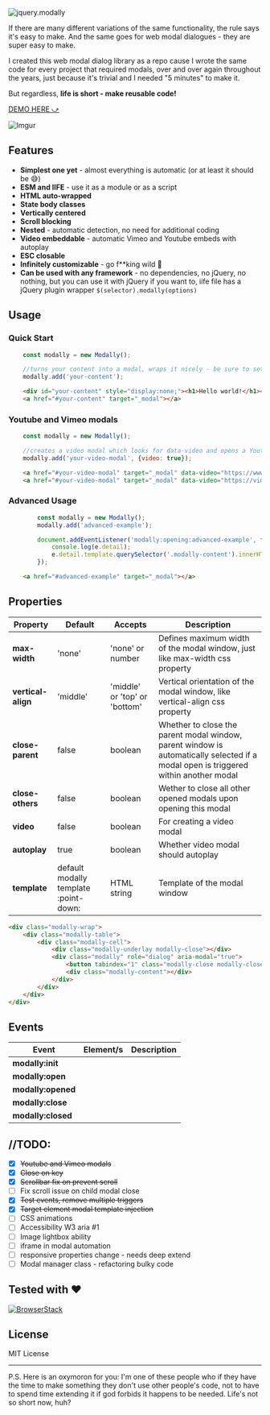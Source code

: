 ![jquery.modally](https://imgur.com/4OAlRoz.png)

If there are many different variations of the same functionality, the rule says it's easy to make. And the same goes for web modal dialogues - they are super easy to make.

I created this web modal dialog library as a repo cause I wrote the same code for every project that required modals, over and over again throughout the years, just because it's trivial and I needed "5 minutes" to make it.

But regardless, **life is short - make reusable code!**

[DEMO HERE ⤻](http://stamat.github.io/jquery.modally/)

![Imgur](https://imgur.com/Zzg3FDx.png)

## Features
* **Simplest one yet** - almost everything is automatic (or at least it should be 😅)
* **ESM and IIFE** - use it as a module or as a script
* **HTML auto-wrapped**
* **State body classes**
* **Vertically centered**
* **Scroll blocking** 
* **Nested** - automatic detection, no need for additional coding
* **Video embeddable** - automatic Vimeo and Youtube embeds with autoplay
* **ESC closable**
* **Infinitely customizable** - go f**king wild 🎉
* **Can be used with any framework** - no dependencies, no jQuery, no nothing, but you can use it with jQuery if you want to, iife file has a jQuery plugin wrapper `$(selector).modally(options)`

## Usage

### Quick Start
```javascript
	const modally = new Modally();

	//turns your content into a modal, wraps it nicely - be sure to set it to display:none in CSS
	modally.add('your-content');
```
```html
	<div id="your-content" style="display:none;"><h1>Hello world!</h1></div>
	<a href="#your-content" target="_modal"></a>
```

### Youtube and Vimeo modals

```javascript
	const modally = new Modally();

	//creates a video modal which looks for data-video and opens a Youtube or Vimeo embed within your modal
	modally.add('your-video-modal', {video: true});
```
```html
	<a href="#your-video-modal" target="_modal" data-video="https://www.youtube.com/watch?v=u9QJo5fBADE"></a>
	<a href="#your-video-modal" target="_modal" data-video="https://vimeo.com/243244233"></a>
```

### Advanced Usage

```javascript
		const modally = new Modally();
		modally.add('advanced-example');

		document.addEventListener('modally:opening:advanced-example', function(e) {
			console.log(e.detail);
			e.detail.template.querySelector('.modally-content').innerHTML = 'Hello world!';
		});
```
```html
	<a href="#advanced-example" target="_modal"></a>
```



## Properties

Property | Default | Accepts | Description
-------- | ------- | ------- | -----------
**max-width** | 'none' | 'none' or number | Defines maximum width of the modal window, just like max-width css property
**vertical-align** | 'middle' | 'middle' or 'top' or 'bottom' | Vertical orientation of the modal window, like vertical-align css property
**close-parent** | false | boolean | Whether to close the parent modal window, parent window is automatically selected if a modal open is triggered within another modal
**close-others** | false | boolean | Wether to close all other opened modals upon opening this modal
**video** | false | boolean | For creating a video modal
**autoplay** | true | boolean | Whether video modal should autoplay
**template** | default modally template :point-down: | HTML string | Template of the modal window

```html
<div class="modally-wrap">
	<div class="modally-table">
		<div class="modally-cell">
			<div class="modally-underlay modally-close"></div>
			<div class="modally" role="dialog" aria-modal="true">
				<button tabindex="1" class="modally-close modally-close-button">&times;</button>
				<div class="modally-content"></div>
			</div>
		</div>
	</div>
</div>
```

## Events

Event | Element/s | Description
----- | --------- | -----------
**modally:init** | |
**modally:open** | |
**modally:opened** | |
**modally:close** | |
**modally:closed** | |

## //TODO:

- [x] ~~Youtube and Vimeo modals~~
- [x] ~~Close on <ESC> key~~
- [x] ~~Scrollbar fix on prevent scroll~~
- [ ] Fix scroll issue on child modal close
- [x] ~~Test events, remove multiple triggers~~
- [x] ~~Target element modal template injection~~
- [ ] CSS animations
- [ ] Accessibility W3 aria #1
- [ ] Image lightbox ability
- [ ] iframe in modal automation
- [ ] responsive properties change - needs deep extend
- [ ] Modal manager class - refactoring bulky code

## Tested with :heart:

[![BrowserStack](https://imgur.com/wfYoxvC.png)](https://www.browserstack.com/)

## License
MIT License

-------

P.S. Here is an oxymoron for you: I'm one of these people who if they have the time to make something they don't use other people's code, not to have to spend time extending it if god forbids it happens to be needed. Life's not so short now, huh?
